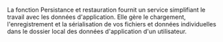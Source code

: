 ﻿La fonction Persistance et restauration fournit un service simplifiant le travail avec les données d'application. Elle gère le chargement, l'enregistrement et la sérialisation de vos fichiers et données individuelles dans le dossier local des données d'application d'un utilisateur.